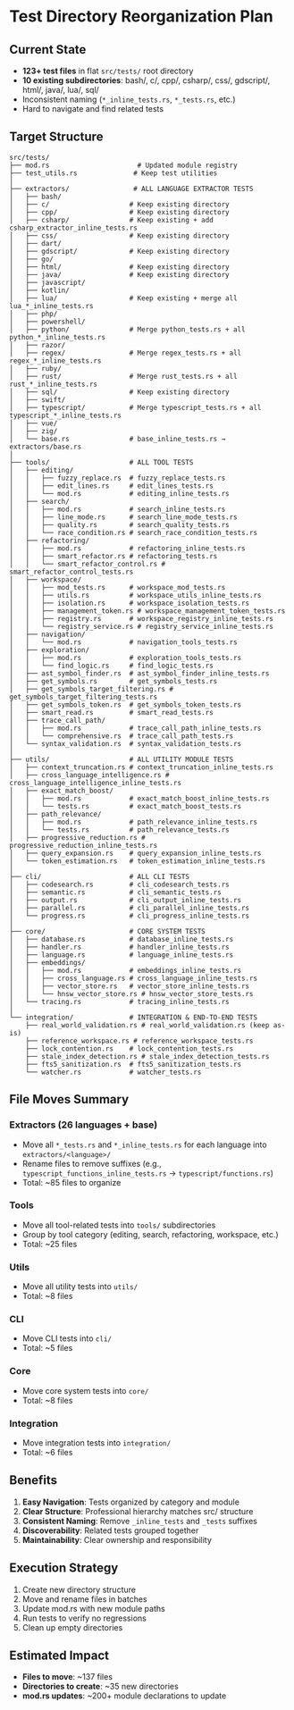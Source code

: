 # Test Directory Reorganization Plan

## Current State
- **123+ test files** in flat `src/tests/` root directory
- **10 existing subdirectories**: bash/, c/, cpp/, csharp/, css/, gdscript/, html/, java/, lua/, sql/
- Inconsistent naming (`*_inline_tests.rs`, `*_tests.rs`, etc.)
- Hard to navigate and find related tests

## Target Structure

```
src/tests/
├── mod.rs                      # Updated module registry
├── test_utils.rs              # Keep test utilities
│
├── extractors/                # ALL LANGUAGE EXTRACTOR TESTS
│   ├── bash/
│   ├── c/                    # Keep existing directory
│   ├── cpp/                  # Keep existing directory
│   ├── csharp/               # Keep existing + add csharp_extractor_inline_tests.rs
│   ├── css/                  # Keep existing directory
│   ├── dart/
│   ├── gdscript/             # Keep existing directory
│   ├── go/
│   ├── html/                 # Keep existing directory
│   ├── java/                 # Keep existing directory
│   ├── javascript/
│   ├── kotlin/
│   ├── lua/                  # Keep existing + merge all lua_*_inline_tests.rs
│   ├── php/
│   ├── powershell/
│   ├── python/               # Merge python_tests.rs + all python_*_inline_tests.rs
│   ├── razor/
│   ├── regex/                # Merge regex_tests.rs + all regex_*_inline_tests.rs
│   ├── ruby/
│   ├── rust/                 # Merge rust_tests.rs + all rust_*_inline_tests.rs
│   ├── sql/                  # Keep existing directory
│   ├── swift/
│   ├── typescript/           # Merge typescript_tests.rs + all typescript_*_inline_tests.rs
│   ├── vue/
│   ├── zig/
│   └── base.rs               # base_inline_tests.rs → extractors/base.rs
│
├── tools/                    # ALL TOOL TESTS
│   ├── editing/
│   │   ├── fuzzy_replace.rs  # fuzzy_replace_tests.rs
│   │   ├── edit_lines.rs     # edit_lines_tests.rs
│   │   └── mod.rs            # editing_inline_tests.rs
│   ├── search/
│   │   ├── mod.rs            # search_inline_tests.rs
│   │   ├── line_mode.rs      # search_line_mode_tests.rs
│   │   ├── quality.rs        # search_quality_tests.rs
│   │   └── race_condition.rs # search_race_condition_tests.rs
│   ├── refactoring/
│   │   ├── mod.rs            # refactoring_inline_tests.rs
│   │   ├── smart_refactor.rs # refactoring_tests.rs
│   │   └── smart_refactor_control.rs # smart_refactor_control_tests.rs
│   ├── workspace/
│   │   ├── mod_tests.rs      # workspace_mod_tests.rs
│   │   ├── utils.rs          # workspace_utils_inline_tests.rs
│   │   ├── isolation.rs      # workspace_isolation_tests.rs
│   │   ├── management_token.rs # workspace_management_token_tests.rs
│   │   ├── registry.rs       # workspace_registry_inline_tests.rs
│   │   └── registry_service.rs # registry_service_inline_tests.rs
│   ├── navigation/
│   │   └── mod.rs            # navigation_tools_tests.rs
│   ├── exploration/
│   │   ├── mod.rs            # exploration_tools_tests.rs
│   │   └── find_logic.rs     # find_logic_tests.rs
│   ├── ast_symbol_finder.rs  # ast_symbol_finder_inline_tests.rs
│   ├── get_symbols.rs        # get_symbols_tests.rs
│   ├── get_symbols_target_filtering.rs # get_symbols_target_filtering_tests.rs
│   ├── get_symbols_token.rs  # get_symbols_token_tests.rs
│   ├── smart_read.rs         # smart_read_tests.rs
│   ├── trace_call_path/
│   │   ├── mod.rs            # trace_call_path_inline_tests.rs
│   │   └── comprehensive.rs  # trace_call_path_tests.rs
│   └── syntax_validation.rs  # syntax_validation_tests.rs
│
├── utils/                    # ALL UTILITY MODULE TESTS
│   ├── context_truncation.rs # context_truncation_inline_tests.rs
│   ├── cross_language_intelligence.rs # cross_language_intelligence_inline_tests.rs
│   ├── exact_match_boost/
│   │   ├── mod.rs            # exact_match_boost_inline_tests.rs
│   │   └── tests.rs          # exact_match_boost_tests.rs
│   ├── path_relevance/
│   │   ├── mod.rs            # path_relevance_inline_tests.rs
│   │   └── tests.rs          # path_relevance_tests.rs
│   ├── progressive_reduction.rs # progressive_reduction_inline_tests.rs
│   ├── query_expansion.rs    # query_expansion_inline_tests.rs
│   └── token_estimation.rs   # token_estimation_inline_tests.rs
│
├── cli/                      # ALL CLI TESTS
│   ├── codesearch.rs         # cli_codesearch_tests.rs
│   ├── semantic.rs           # cli_semantic_tests.rs
│   ├── output.rs             # cli_output_inline_tests.rs
│   ├── parallel.rs           # cli_parallel_inline_tests.rs
│   └── progress.rs           # cli_progress_inline_tests.rs
│
├── core/                     # CORE SYSTEM TESTS
│   ├── database.rs           # database_inline_tests.rs
│   ├── handler.rs            # handler_inline_tests.rs
│   ├── language.rs           # language_inline_tests.rs
│   ├── embeddings/
│   │   ├── mod.rs            # embeddings_inline_tests.rs
│   │   ├── cross_language.rs # cross_language_inline_tests.rs
│   │   ├── vector_store.rs   # vector_store_inline_tests.rs
│   │   └── hnsw_vector_store.rs # hnsw_vector_store_tests.rs
│   └── tracing.rs            # tracing_inline_tests.rs
│
└── integration/              # INTEGRATION & END-TO-END TESTS
    ├── real_world_validation.rs # real_world_validation.rs (keep as-is)
    ├── reference_workspace.rs # reference_workspace_tests.rs
    ├── lock_contention.rs    # lock_contention_tests.rs
    ├── stale_index_detection.rs # stale_index_detection_tests.rs
    ├── fts5_sanitization.rs  # fts5_sanitization_tests.rs
    └── watcher.rs            # watcher_tests.rs
```

## File Moves Summary

### Extractors (26 languages + base)
- Move all `*_tests.rs` and `*_inline_tests.rs` for each language into `extractors/<language>/`
- Rename files to remove suffixes (e.g., `typescript_functions_inline_tests.rs` → `typescript/functions.rs`)
- Total: ~85 files to organize

### Tools
- Move all tool-related tests into `tools/` subdirectories
- Group by tool category (editing, search, refactoring, workspace, etc.)
- Total: ~25 files

### Utils
- Move all utility tests into `utils/`
- Total: ~8 files

### CLI
- Move CLI tests into `cli/`
- Total: ~5 files

### Core
- Move core system tests into `core/`
- Total: ~8 files

### Integration
- Move integration tests into `integration/`
- Total: ~6 files

## Benefits

1. **Easy Navigation**: Tests organized by category and module
2. **Clear Structure**: Professional hierarchy matches src/ structure
3. **Consistent Naming**: Remove `_inline_tests` and `_tests` suffixes
4. **Discoverability**: Related tests grouped together
5. **Maintainability**: Clear ownership and responsibility

## Execution Strategy

1. Create new directory structure
2. Move and rename files in batches
3. Update mod.rs with new module paths
4. Run tests to verify no regressions
5. Clean up empty directories

## Estimated Impact
- **Files to move**: ~137 files
- **Directories to create**: ~35 new directories
- **mod.rs updates**: ~200+ module declarations to update
